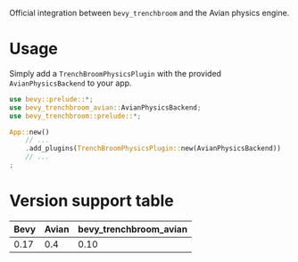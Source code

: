 Official integration between `bevy_trenchbroom` and the Avian physics engine.

# Usage
Simply add a `TrenchBroomPhysicsPlugin` with the provided `AvianPhysicsBackend` to your app.
```rust
use bevy::prelude::*;
use bevy_trenchbroom_avian::AvianPhysicsBackend;
use bevy_trenchbroom::prelude::*;

App::new()
	// ...
	.add_plugins(TrenchBroomPhysicsPlugin::new(AvianPhysicsBackend))
	// ...
;
```

# Version support table
| Bevy | Avian | bevy_trenchbroom_avian |
|------|-------|------------------------|
| 0.17 | 0.4   | 0.10                   |
